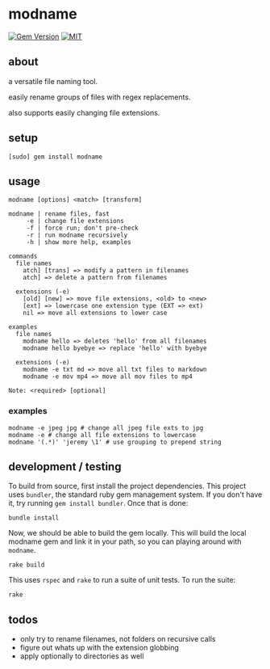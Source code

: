 modname
=======


[![Gem Version](https://badge.fury.io/rb/modname.svg)](https://badge.fury.io/rb/modname)
[![MIT](https://img.shields.io/npm/l/alt.svg?style=flat)](http://jeremywrnr.com/mit-license)


## about

a versatile file naming tool.

easily rename groups of files with regex replacements.

also supports easily changing file extensions.


## setup

    [sudo] gem install modname

## usage

```
modname [options] <match> [transform]

modname | rename files, fast
     -e | change file extensions
     -f | force run; don't pre-check
     -r | run modname recursively
     -h | show more help, examples

commands
  file names
    atch] [trans] => modify a pattern in filenames
    atch] => delete a pattern from filenames

  extensions (-e)
    [old] [new] => move file extensions, <old> to <new>
    [ext] => lowercase one extension type (EXT => ext)
    nil => move all extensions to lower case

examples
  file names
    modname hello => deletes 'hello' from all filenames
    modname hello byebye => replace 'hello' with byebye

  extensions (-e)
    modname -e txt md => move all txt files to markdown
    modname -e mov mp4 => move all mov files to mp4

Note: <required> [optional]
```

### examples

    modname -e jpeg jpg # change all jpeg file exts to jpg
    modname -e # change all file extensions to lowercase
    modname '(.*)' 'jeremy \1' # use grouping to prepend string


## development / testing

To build from source, first install the project dependencies. This project
uses `bundler`, the standard ruby gem management system. If you don't have it,
try running `gem install bundler`. Once that is done:

    bundle install

Now, we should be able to build the gem locally. This will build the local
modname gem and link it in your path, so you can playing around with `modname`.

    rake build

This uses `rspec` and `rake` to run a suite of unit tests. To run the suite:

    rake


## todos

- only try to rename filenames, not folders on recursive calls
- figure out whats up with the extension globbing
- apply optionally to directories as well

